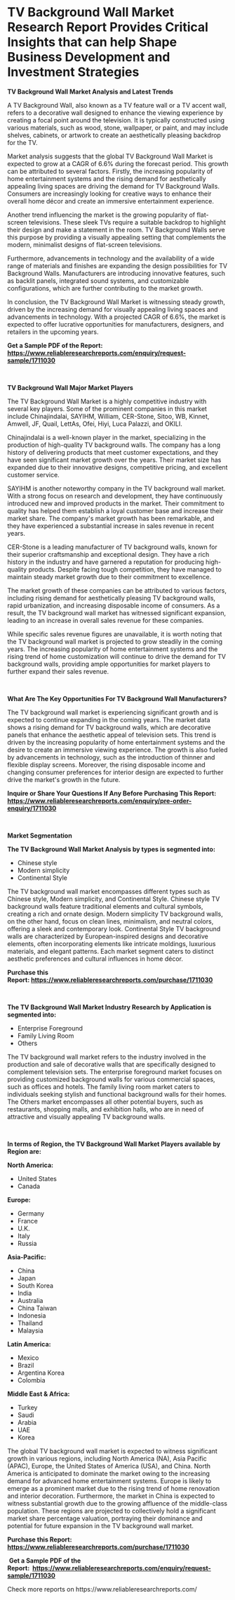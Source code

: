 <p><h1>TV Background Wall Market Research Report Provides Critical Insights that can help Shape Business Development and Investment Strategies</h1></p><p><strong>TV Background Wall Market Analysis and Latest Trends</strong></p>
<p><p>A TV Background Wall, also known as a TV feature wall or a TV accent wall, refers to a decorative wall designed to enhance the viewing experience by creating a focal point around the television. It is typically constructed using various materials, such as wood, stone, wallpaper, or paint, and may include shelves, cabinets, or artwork to create an aesthetically pleasing backdrop for the TV.</p><p>Market analysis suggests that the global TV Background Wall Market is expected to grow at a CAGR of 6.6% during the forecast period. This growth can be attributed to several factors. Firstly, the increasing popularity of home entertainment systems and the rising demand for aesthetically appealing living spaces are driving the demand for TV Background Walls. Consumers are increasingly looking for creative ways to enhance their overall home décor and create an immersive entertainment experience.</p><p>Another trend influencing the market is the growing popularity of flat-screen televisions. These sleek TVs require a suitable backdrop to highlight their design and make a statement in the room. TV Background Walls serve this purpose by providing a visually appealing setting that complements the modern, minimalist designs of flat-screen televisions.</p><p>Furthermore, advancements in technology and the availability of a wide range of materials and finishes are expanding the design possibilities for TV Background Walls. Manufacturers are introducing innovative features, such as backlit panels, integrated sound systems, and customizable configurations, which are further contributing to the market growth.</p><p>In conclusion, the TV Background Wall Market is witnessing steady growth, driven by the increasing demand for visually appealing living spaces and advancements in technology. With a projected CAGR of 6.6%, the market is expected to offer lucrative opportunities for manufacturers, designers, and retailers in the upcoming years.</p></p>
<p><strong>Get a Sample PDF of the Report:&nbsp; <a href="https://www.reliableresearchreports.com/enquiry/request-sample/1711030">https://www.reliableresearchreports.com/enquiry/request-sample/1711030</a></strong></p>
<p>&nbsp;</p>
<p><strong>TV Background Wall Major Market Players</strong></p>
<p><p>The TV Background Wall Market is a highly competitive industry with several key players. Some of the prominent companies in this market include Chinajindalai, SAYIHM, William, CER-Stone, Sitoo, WB, Kinnet, Amwell, JF, Quail, LettAs, Ofei, Hiyi, Luca Palazzi, and OKILI. </p><p>Chinajindalai is a well-known player in the market, specializing in the production of high-quality TV background walls. The company has a long history of delivering products that meet customer expectations, and they have seen significant market growth over the years. Their market size has expanded due to their innovative designs, competitive pricing, and excellent customer service.</p><p>SAYIHM is another noteworthy company in the TV background wall market. With a strong focus on research and development, they have continuously introduced new and improved products in the market. Their commitment to quality has helped them establish a loyal customer base and increase their market share. The company's market growth has been remarkable, and they have experienced a substantial increase in sales revenue in recent years.</p><p>CER-Stone is a leading manufacturer of TV background walls, known for their superior craftsmanship and exceptional design. They have a rich history in the industry and have garnered a reputation for producing high-quality products. Despite facing tough competition, they have managed to maintain steady market growth due to their commitment to excellence.</p><p>The market growth of these companies can be attributed to various factors, including rising demand for aesthetically pleasing TV background walls, rapid urbanization, and increasing disposable income of consumers. As a result, the TV background wall market has witnessed significant expansion, leading to an increase in overall sales revenue for these companies.</p><p>While specific sales revenue figures are unavailable, it is worth noting that the TV background wall market is projected to grow steadily in the coming years. The increasing popularity of home entertainment systems and the rising trend of home customization will continue to drive the demand for TV background walls, providing ample opportunities for market players to further expand their sales revenue.</p></p>
<p>&nbsp;</p>
<p><strong>What Are The Key Opportunities For TV Background Wall Manufacturers?</strong></p>
<p><p>The TV background wall market is experiencing significant growth and is expected to continue expanding in the coming years. The market data shows a rising demand for TV background walls, which are decorative panels that enhance the aesthetic appeal of television sets. This trend is driven by the increasing popularity of home entertainment systems and the desire to create an immersive viewing experience. The growth is also fueled by advancements in technology, such as the introduction of thinner and flexible display screens. Moreover, the rising disposable income and changing consumer preferences for interior design are expected to further drive the market's growth in the future.</p></p>
<p><strong>Inquire or Share Your Questions If Any Before Purchasing This Report: <a href="https://www.reliableresearchreports.com/enquiry/pre-order-enquiry/1711030">https://www.reliableresearchreports.com/enquiry/pre-order-enquiry/1711030</a></strong></p>
<p>&nbsp;</p>
<p><strong>Market Segmentation</strong></p>
<p><strong>The TV Background Wall Market Analysis by types is segmented into:</strong></p>
<p><ul><li>Chinese style</li><li>Modern simplicity</li><li>Continental Style</li></ul></p>
<p><p>The TV background wall market encompasses different types such as Chinese style, Modern simplicity, and Continental Style. Chinese style TV background walls feature traditional elements and cultural symbols, creating a rich and ornate design. Modern simplicity TV background walls, on the other hand, focus on clean lines, minimalism, and neutral colors, offering a sleek and contemporary look. Continental Style TV background walls are characterized by European-inspired designs and decorative elements, often incorporating elements like intricate moldings, luxurious materials, and elegant patterns. Each market segment caters to distinct aesthetic preferences and cultural influences in home décor.</p></p>
<p><strong>Purchase this Report:&nbsp;<a href="https://www.reliableresearchreports.com/purchase/1711030">https://www.reliableresearchreports.com/purchase/1711030</a></strong></p>
<p>&nbsp;</p>
<p><strong>The TV Background Wall Market Industry Research by Application is segmented into:</strong></p>
<p><ul><li>Enterprise Foreground</li><li>Family Living Room</li><li>Others</li></ul></p>
<p><p>The TV background wall market refers to the industry involved in the production and sale of decorative walls that are specifically designed to complement television sets. The enterprise foreground market focuses on providing customized background walls for various commercial spaces, such as offices and hotels. The family living room market caters to individuals seeking stylish and functional background walls for their homes. The Others market encompasses all other potential buyers, such as restaurants, shopping malls, and exhibition halls, who are in need of attractive and visually appealing TV background walls.</p></p>
<p>&nbsp;</p>
<p><strong>In terms of Region, the TV Background Wall Market Players available by Region are:</strong></p>
<p>
    <p> <strong> North America: </strong>
        <ul>
            <li>United States</li>
            <li>Canada</li>
        </ul>
        </p> 
    <p> <strong> Europe: </strong>
        <ul>
            <li>Germany</li>
            <li>France</li>
            <li>U.K.</li>
            <li>Italy</li>
            <li>Russia</li>
        </ul>
        </p> 
    <p> <strong> Asia-Pacific: </strong>
        <ul>
            <li>China</li>
            <li>Japan</li>
            <li>South Korea</li>
            <li>India</li>
            <li>Australia</li>
            <li>China Taiwan</li>
            <li>Indonesia</li>
            <li>Thailand</li>
            <li>Malaysia</li>
        </ul>
        </p> 
    <p> <strong> Latin America: </strong>
        <ul>
            <li>Mexico</li>
            <li>Brazil</li>
            <li>Argentina Korea</li>
            <li>Colombia</li>
        </ul>
        </p> 
    <p> <strong> Middle East & Africa: </strong>
        <ul>
            <li>Turkey</li>
            <li>Saudi</li>
            <li>Arabia</li>
            <li>UAE</li>
            <li>Korea</li>
        </ul>
    </p>
    </p>
<p><p>The global TV background wall market is expected to witness significant growth in various regions, including North America (NA), Asia Pacific (APAC), Europe, the United States of America (USA), and China. North America is anticipated to dominate the market owing to the increasing demand for advanced home entertainment systems. Europe is likely to emerge as a prominent market due to the rising trend of home renovation and interior decoration. Furthermore, the market in China is expected to witness substantial growth due to the growing affluence of the middle-class population. These regions are projected to collectively hold a significant market share percentage valuation, portraying their dominance and potential for future expansion in the TV background wall market.</p></p>
<p><strong>Purchase this Report: <a href="https://www.reliableresearchreports.com/purchase/1711030">https://www.reliableresearchreports.com/purchase/1711030</a></strong></p>
<p>&nbsp;<strong>Get a Sample PDF of the Report:&nbsp;&nbsp;<a href="https://www.reliableresearchreports.com/enquiry/request-sample/1711030">https://www.reliableresearchreports.com/enquiry/request-sample/1711030</a></strong></p>
<p><strong></strong></p>
<p>Check more reports on https://www.reliableresearchreports.com/</p>